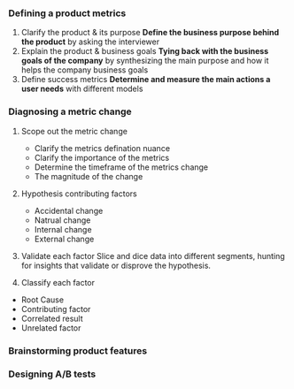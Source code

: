 ### Defining a product metrics
1. Clarify the product & its purpose
**Define the business purpose behind the product**
by asking the interviewer
2. Explain the product & business goals
**Tying back with the business goals of the company**
by synthesizing the main purpose and how it helps the company business goals
3. Define success metrics
**Determine and measure the main actions a user needs**
with different models
### Diagnosing a metric change
1. Scope out the metric change
   + Clarify the metrics defination nuance
   + Clarify the importance of the metrics
   + Determine the timeframe of the metrics change
   + The magnitude of the change
   
2. Hypothesis contributing factors
   + Accidental change
   + Natrual change
   + Internal change
   + External change
3. Validate each factor
Slice and dice data into different segments, hunting for insights that validate or disprove the hypothesis.
4. Classify each factor
  + Root Cause
  + Contributing factor
  + Correlated result
  + Unrelated factor
### Brainstorming product features
### Designing A/B tests
